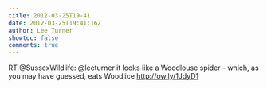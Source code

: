 ```yaml
---
title: 2012-03-25T19-41
date: 2012-03-25T19:41:16Z
author: Lee Turner
showtoc: false
comments: true
---
```


RT @SussexWildlife: @leeturner it looks like a Woodlouse spider - which, as you may have guessed, eats Woodlice http://ow.ly/1JdyD1

